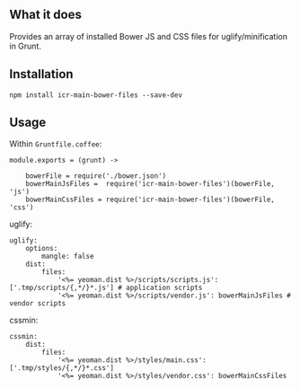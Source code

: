 ## What it does

Provides an array of installed Bower JS and CSS files for uglify/minification in Grunt.

## Installation

`npm install icr-main-bower-files --save-dev`

## Usage

Within `Gruntfile.coffee`:

```
module.exports = (grunt) ->

	bowerFile = require('./bower.json')
	bowerMainJsFiles =  require('icr-main-bower-files')(bowerFile, 'js')
	bowerMainCssFiles = require('icr-main-bower-files')(bowerFile, 'css')
```

uglify:
```
uglify:
	options:
		mangle: false
	dist:
		files:
			'<%= yeoman.dist %>/scripts/scripts.js': ['.tmp/scripts/{,*/}*.js'] # application scripts
			'<%= yeoman.dist %>/scripts/vendor.js': bowerMainJsFiles # vendor scripts
```

cssmin:
```
cssmin:
	dist:
		files:
			'<%= yeoman.dist %>/styles/main.css': ['.tmp/styles/{,*/}*.css']
			'<%= yeoman.dist %>/styles/vendor.css': bowerMainCssFiles
```